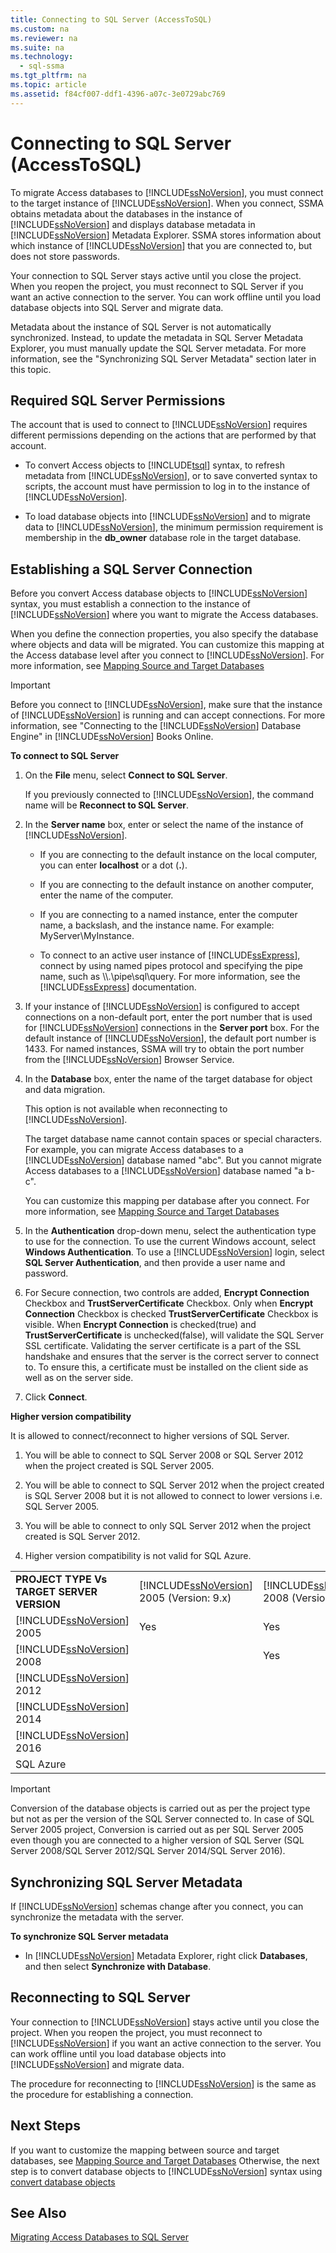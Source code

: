 ```yaml
---
title: Connecting to SQL Server (AccessToSQL)
ms.custom: na
ms.reviewer: na
ms.suite: na
ms.technology: 
  - sql-ssma
ms.tgt_pltfrm: na
ms.topic: article
ms.assetid: f84cf007-ddf1-4396-a07c-3e0729abc769
---
```

# Connecting to SQL Server (AccessToSQL)
To migrate Access databases to [!INCLUDE[ssNoVersion](../content/includes/ssNoVersion_md.md)], you must connect to the target instance of [!INCLUDE[ssNoVersion](../content/includes/ssNoVersion_md.md)]. When you connect, SSMA obtains metadata about the databases in the instance of [!INCLUDE[ssNoVersion](../content/includes/ssNoVersion_md.md)] and displays database metadata in [!INCLUDE[ssNoVersion](../content/includes/ssNoVersion_md.md)] Metadata Explorer. SSMA stores information about which instance of [!INCLUDE[ssNoVersion](../content/includes/ssNoVersion_md.md)] that you are connected to, but does not store passwords.  
  
Your connection to SQL Server stays active until you close the project. When you reopen the project, you must reconnect to SQL Server if you want an active connection to the server. You can work offline until you load database objects into SQL Server and migrate data.  
  
Metadata about the instance of SQL Server is not automatically synchronized. Instead, to update the metadata in SQL Server Metadata Explorer, you must manually update the SQL Server metadata. For more information, see the "Synchronizing SQL Server Metadata" section later in this topic.  
  
## Required SQL Server Permissions  
The account that is used to connect to [!INCLUDE[ssNoVersion](../content/includes/ssNoVersion_md.md)] requires different permissions depending on the actions that are performed by that account.  
  
-   To convert Access objects to [!INCLUDE[tsql](../content/includes/tsql_md.md)] syntax, to refresh metadata from [!INCLUDE[ssNoVersion](../content/includes/ssNoVersion_md.md)], or to save converted syntax to scripts, the account must have permission to log in to the instance of [!INCLUDE[ssNoVersion](../content/includes/ssNoVersion_md.md)].  
  
-   To load database objects into [!INCLUDE[ssNoVersion](../content/includes/ssNoVersion_md.md)] and to migrate data to [!INCLUDE[ssNoVersion](../content/includes/ssNoVersion_md.md)], the minimum permission requirement is membership in the **db\_owner** database role in the target database.  
  
## Establishing a SQL Server Connection  
Before you convert Access database objects to [!INCLUDE[ssNoVersion](../content/includes/ssNoVersion_md.md)] syntax, you must establish a connection to the instance of [!INCLUDE[ssNoVersion](../content/includes/ssNoVersion_md.md)] where you want to migrate the Access databases.  
  
When you define the connection properties, you also specify the database where objects and data will be migrated. You can customize this mapping at the Access database level after you connect to [!INCLUDE[ssNoVersion](../content/includes/ssNoVersion_md.md)]. For more information, see [Mapping Source and Target Databases](assetId:///69bee937-7b2c-49ee-8866-7518c683fad4)  
  
> [!IMPORTANT]  
> Before you connect to [!INCLUDE[ssNoVersion](../content/includes/ssNoVersion_md.md)], make sure that the instance of [!INCLUDE[ssNoVersion](../content/includes/ssNoVersion_md.md)] is running and can accept connections. For more information, see "Connecting to the [!INCLUDE[ssNoVersion](../content/includes/ssNoVersion_md.md)] Database Engine" in [!INCLUDE[ssNoVersion](../content/includes/ssNoVersion_md.md)] Books Online.  
  
**To connect to SQL Server**  
  
1.  On the **File** menu, select **Connect to SQL Server**.  
  
    If you previously connected to [!INCLUDE[ssNoVersion](../content/includes/ssNoVersion_md.md)], the command name will be **Reconnect to SQL Server**.  
  
2.  In the **Server name** box, enter or select the name of the instance of [!INCLUDE[ssNoVersion](../content/includes/ssNoVersion_md.md)].  
  
    -   If you are connecting to the default instance on the local computer, you can enter **localhost** or a dot (**.**).  
  
    -   If you are connecting to the default instance on another computer, enter the name of the computer.  
  
    -   If you are connecting to a named instance, enter the computer name, a backslash, and the instance name. For example: MyServer\\MyInstance.  
  
    -   To connect to an active user instance of [!INCLUDE[ssExpress](../content/includes/ssExpress_md.md)], connect by using named pipes protocol and specifying the pipe name, such as \\\\.\\pipe\\sql\\query. For more information, see the [!INCLUDE[ssExpress](../content/includes/ssExpress_md.md)] documentation.  
  
3.  If your instance of [!INCLUDE[ssNoVersion](../content/includes/ssNoVersion_md.md)] is configured to accept connections on a non\-default port, enter the port number that is used for [!INCLUDE[ssNoVersion](../content/includes/ssNoVersion_md.md)] connections in the **Server port** box. For the default instance of [!INCLUDE[ssNoVersion](../content/includes/ssNoVersion_md.md)], the default port number is 1433. For named instances, SSMA will try to obtain the port number from the [!INCLUDE[ssNoVersion](../content/includes/ssNoVersion_md.md)] Browser Service.  
  
4.  In the **Database** box, enter the name of the target database for object and data migration.  
  
    This option is not available when reconnecting to [!INCLUDE[ssNoVersion](../content/includes/ssNoVersion_md.md)].  
  
    The target database name cannot contain spaces or special characters. For example, you can migrate Access databases to a [!INCLUDE[ssNoVersion](../content/includes/ssNoVersion_md.md)] database named "abc". But you cannot migrate Access databases to a [!INCLUDE[ssNoVersion](../content/includes/ssNoVersion_md.md)] database named "a b\-c".  
  
    You can customize this mapping per database after you connect. For more information, see [Mapping Source and Target Databases](assetId:///69bee937-7b2c-49ee-8866-7518c683fad4)  
  
5.  In the **Authentication** drop\-down menu, select the authentication type to use for the connection. To use the current Windows account, select **Windows Authentication**. To use a [!INCLUDE[ssNoVersion](../content/includes/ssNoVersion_md.md)] login, select **SQL Server Authentication**, and then provide a user name and password.  
  
6.  For Secure connection, two controls are added, **Encrypt Connection** Checkbox and **TrustServerCertificate** Checkbox. Only when **Encrypt Connection** Checkbox is checked **TrustServerCertificate** Checkbox is visible. When **Encrypt Connection** is checked(true) and **TrustServerCertificate** is unchecked(false), will validate the SQL Server SSL certificate. Validating the server certificate is a part of the SSL handshake and ensures that the server is the correct server to connect to. To ensure this, a certificate must be installed on the client side as well as on the server side.  
  
7.  Click **Connect**.  
  
**Higher version compatibility**  
  
It is allowed to connect\/reconnect to higher versions of SQL Server.  
  
1.  You will be able to connect to SQL Server 2008 or SQL Server 2012 when the project created is SQL Server 2005.  
  
2.  You will be able to connect to SQL Server 2012 when the project created is SQL Server 2008 but it is not allowed to connect to lower versions i.e. SQL Server 2005.  
  
3.  You will be able to connect to only SQL Server 2012 when the project created is SQL Server 2012.  
  
4.  Higher version compatibility is not valid for SQL Azure.  
  
||||||||
|-|-|-|-|-|-|-|
|**PROJECT TYPE Vs TARGET SERVER VERSION**|[!INCLUDE[ssNoVersion](../content/includes/ssNoVersion_md.md)] 2005 (Version: 9.x)|[!INCLUDE[ssNoVersion](../content/includes/ssNoVersion_md.md)] 2008 (Version: 10.x)|[!INCLUDE[ssNoVersion](../content/includes/ssNoVersion_md.md)] 2012 (Version:11.x)|[!INCLUDE[ssNoVersion](../content/includes/ssNoVersion_md.md)] 2014 (Version:12.x)|[!INCLUDE[ssNoVersion](../content/includes/ssNoVersion_md.md)] 2016 (Version:13.x)|SQL Azure|  
|[!INCLUDE[ssNoVersion](../content/includes/ssNoVersion_md.md)] 2005|Yes|Yes|Yes|Yes|Yes||  
|[!INCLUDE[ssNoVersion](../content/includes/ssNoVersion_md.md)] 2008||Yes|Yes|Yes|Yes||
|[!INCLUDE[ssNoVersion](../content/includes/ssNoVersion_md.md)] 2012|||Yes|Yes|Yes||
|[!INCLUDE[ssNoVersion](../content/includes/ssNoVersion_md.md)] 2014||||Yes|Yes||
|[!INCLUDE[ssNoVersion](../content/includes/ssNoVersion_md.md)] 2016|||||Yes||
|SQL Azure||||||Yes|
  
> [!IMPORTANT]  
> Conversion of the database objects is carried out as per the project type but not as per the version of the SQL Server connected to. In case of SQL Server 2005 project, Conversion is carried out as per SQL Server 2005 even though you are connected to a higher version of SQL Server (SQL Server 2008\/SQL Server 2012\/SQL Server 2014\/SQL Server 2016).  
  
## Synchronizing SQL Server Metadata  
If [!INCLUDE[ssNoVersion](../content/includes/ssNoVersion_md.md)] schemas change after you connect, you can synchronize the metadata with the server.  
  
**To synchronize SQL Server metadata**  
  
-   In [!INCLUDE[ssNoVersion](../content/includes/ssNoVersion_md.md)] Metadata Explorer, right click **Databases**, and then select **Synchronize with Database**.  
  
## Reconnecting to SQL Server  
Your connection to [!INCLUDE[ssNoVersion](../content/includes/ssNoVersion_md.md)] stays active until you close the project. When you reopen the project, you must reconnect to [!INCLUDE[ssNoVersion](../content/includes/ssNoVersion_md.md)] if you want an active connection to the server. You can work offline until you load database objects into [!INCLUDE[ssNoVersion](../content/includes/ssNoVersion_md.md)] and migrate data.  
  
The procedure for reconnecting to [!INCLUDE[ssNoVersion](../content/includes/ssNoVersion_md.md)] is the same as the procedure for establishing a connection.  
  
## Next Steps  
If you want to customize the mapping between source and target databases, see [Mapping Source and Target Databases](assetId:///69bee937-7b2c-49ee-8866-7518c683fad4) Otherwise, the next step is to convert database objects to [!INCLUDE[ssNoVersion](../content/includes/ssNoVersion_md.md)] syntax using [convert database objects](assetId:///e0ef67bf-80a6-4e6c-a82d-5d46e0623c6c)  
  
## See Also  
[Migrating Access Databases to SQL Server](assetId:///76a3abcf-2998-4712-9490-fe8d872c89ca)  
  

